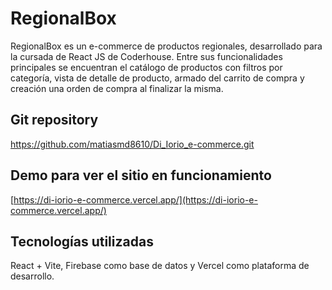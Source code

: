 # RegionalBox
RegionalBox es un e-commerce de productos regionales, desarrollado para la cursada de React JS de Coderhouse. 
Entre sus funcionalidades principales se encuentran el catálogo de productos con filtros por categoría, vista de detalle de producto, armado del carrito de compra y creación una orden de compra al finalizar la misma.

## Git repository
https://github.com/matiasmd8610/Di_Iorio_e-commerce.git

## Demo para ver el sitio en funcionamiento
[https://di-iorio-e-commerce.vercel.app/](https://di-iorio-e-commerce.vercel.app/)

## Tecnologías utilizadas
React + Vite, Firebase como base de datos y Vercel como plataforma de desarrollo.

